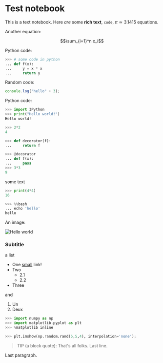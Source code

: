 # Test notebook

This is a text notebook. Here *are* some **rich text**, `code`, $\pi\simeq 3.1415$ equations.

Another equation:

$$\sum_{i=1}^n x_i$$

Python code:

```python
>>> # some code in python
... def f(x):
...     y = x * x
...     return y
```

Random code:

```javascript
console.log("hello" + 3);
```

Python code:

```python
>>> import IPython
>>> print("Hello world!")
Hello world!
```

```python
>>> 2*2
4
```

```python
>>> def decorator(f):
...     return f
```

```python
>>> @decorator
... def f(x):
...     pass
>>> 3*3
9
```

some text

```python
>>> print(4*4)
16
```

```python
>>> %%bash
... echo 'hello'
hello
```

An image:

![Hello world](http://wristgeek.com/wp-content/uploads/2014/09/hello_world.png)

### Subtitle

a list

* One [small](http://www.google.fr) link!
* Two
  * 2.1
  * 2.2
* Three

and

1. Un
2. Deux

```python
>>> import numpy as np
>>> import matplotlib.pyplot as plt
>>> %matplotlib inline
```

```python
>>> plt.imshow(np.random.rand(5,5,4), interpolation='none');
```

> TIP (a block quote): That's all folks.
> Last line.

Last paragraph.
